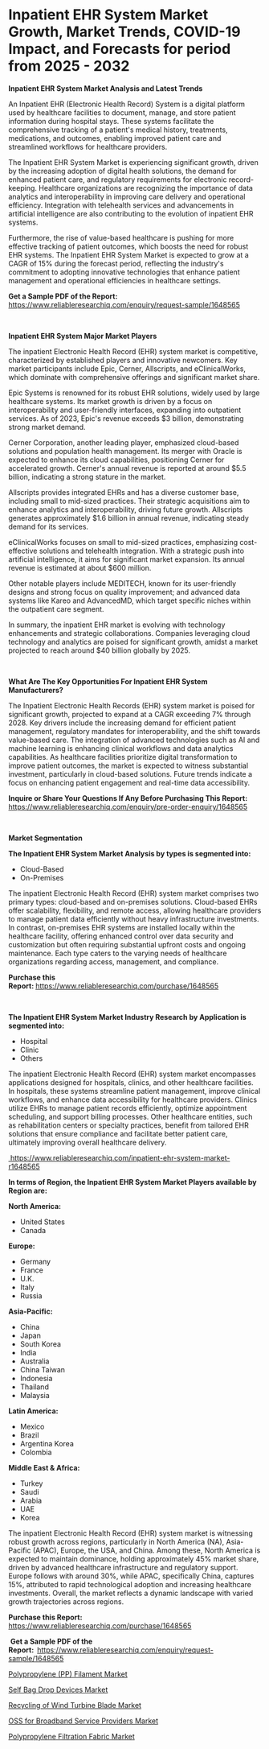 <p><h1>Inpatient EHR System Market Growth, Market Trends, COVID-19 Impact, and Forecasts for period from 2025 - 2032</h1></p><p><strong>Inpatient EHR System Market Analysis and Latest Trends</strong></p>
<p><p>An Inpatient EHR (Electronic Health Record) System is a digital platform used by healthcare facilities to document, manage, and store patient information during hospital stays. These systems facilitate the comprehensive tracking of a patient's medical history, treatments, medications, and outcomes, enabling improved patient care and streamlined workflows for healthcare providers. </p><p>The Inpatient EHR System Market is experiencing significant growth, driven by the increasing adoption of digital health solutions, the demand for enhanced patient care, and regulatory requirements for electronic record-keeping. Healthcare organizations are recognizing the importance of data analytics and interoperability in improving care delivery and operational efficiency. Integration with telehealth services and advancements in artificial intelligence are also contributing to the evolution of inpatient EHR systems.</p><p>Furthermore, the rise of value-based healthcare is pushing for more effective tracking of patient outcomes, which boosts the need for robust EHR systems. The Inpatient EHR System Market is expected to grow at a CAGR of 15% during the forecast period, reflecting the industry's commitment to adopting innovative technologies that enhance patient management and operational efficiencies in healthcare settings.</p></p>
<p><strong>Get a Sample PDF of the Report:&nbsp;</strong> <a href="https://www.reliableresearchiq.com/enquiry/request-sample/1648565?utm_campaign=1170&utm_medium=2&utm_source=Github&utm_content=ia&utm_term=25032025&utm_id=inpatient-ehr-system">https://www.reliableresearchiq.com/enquiry/request-sample/1648565</a></p>
<p>&nbsp;</p>
<p><strong>Inpatient EHR System Major Market Players</strong></p>
<p><p>The inpatient Electronic Health Record (EHR) system market is competitive, characterized by established players and innovative newcomers. Key market participants include Epic, Cerner, Allscripts, and eClinicalWorks, which dominate with comprehensive offerings and significant market share.</p><p>Epic Systems is renowned for its robust EHR solutions, widely used by large healthcare systems. Its market growth is driven by a focus on interoperability and user-friendly interfaces, expanding into outpatient services. As of 2023, Epic's revenue exceeds $3 billion, demonstrating strong market demand.</p><p>Cerner Corporation, another leading player, emphasized cloud-based solutions and population health management. Its merger with Oracle is expected to enhance its cloud capabilities, positioning Cerner for accelerated growth. Cerner's annual revenue is reported at around $5.5 billion, indicating a strong stature in the market.</p><p>Allscripts provides integrated EHRs and has a diverse customer base, including small to mid-sized practices. Their strategic acquisitions aim to enhance analytics and interoperability, driving future growth. Allscripts generates approximately $1.6 billion in annual revenue, indicating steady demand for its services.</p><p>eClinicalWorks focuses on small to mid-sized practices, emphasizing cost-effective solutions and telehealth integration. With a strategic push into artificial intelligence, it aims for significant market expansion. Its annual revenue is estimated at about $600 million.</p><p>Other notable players include MEDITECH, known for its user-friendly designs and strong focus on quality improvement; and advanced data systems like Kareo and AdvancedMD, which target specific niches within the outpatient care segment.</p><p>In summary, the inpatient EHR market is evolving with technology enhancements and strategic collaborations. Companies leveraging cloud technology and analytics are poised for significant growth, amidst a market projected to reach around $40 billion globally by 2025.</p></p>
<p>&nbsp;</p>
<p><strong>What Are The Key Opportunities For Inpatient EHR System Manufacturers?</strong></p>
<p><p>The Inpatient Electronic Health Records (EHR) system market is poised for significant growth, projected to expand at a CAGR exceeding 7% through 2028. Key drivers include the increasing demand for efficient patient management, regulatory mandates for interoperability, and the shift towards value-based care. The integration of advanced technologies such as AI and machine learning is enhancing clinical workflows and data analytics capabilities. As healthcare facilities prioritize digital transformation to improve patient outcomes, the market is expected to witness substantial investment, particularly in cloud-based solutions. Future trends indicate a focus on enhancing patient engagement and real-time data accessibility.</p></p>
<p><strong>Inquire or Share Your Questions If Any Before Purchasing This Report:</strong> <a href="https://www.reliableresearchiq.com/enquiry/pre-order-enquiry/1648565?utm_campaign=1170&utm_medium=2&utm_source=Github&utm_content=ia&utm_term=25032025&utm_id=inpatient-ehr-system">https://www.reliableresearchiq.com/enquiry/pre-order-enquiry/1648565</a></p>
<p>&nbsp;</p>
<p><strong>Market Segmentation</strong></p>
<p><strong>The Inpatient EHR System Market Analysis by types is segmented into:</strong></p>
<p><ul><li>Cloud-Based</li><li>On-Premises</li></ul></p>
<p><p>The inpatient Electronic Health Record (EHR) system market comprises two primary types: cloud-based and on-premises solutions. Cloud-based EHRs offer scalability, flexibility, and remote access, allowing healthcare providers to manage patient data efficiently without heavy infrastructure investments. In contrast, on-premises EHR systems are installed locally within the healthcare facility, offering enhanced control over data security and customization but often requiring substantial upfront costs and ongoing maintenance. Each type caters to the varying needs of healthcare organizations regarding access, management, and compliance.</p></p>
<p><strong>Purchase this Report:&nbsp;</strong><a href="https://www.reliableresearchiq.com/purchase/1648565?utm_campaign=1170&utm_medium=2&utm_source=Github&utm_content=ia&utm_term=25032025&utm_id=inpatient-ehr-system">https://www.reliableresearchiq.com/purchase/1648565</a></p>
<p>&nbsp;</p>
<p><strong>The Inpatient EHR System Market Industry Research by Application is segmented into:</strong></p>
<p><ul><li>Hospital</li><li>Clinic</li><li>Others</li></ul></p>
<p><p>The inpatient Electronic Health Record (EHR) system market encompasses applications designed for hospitals, clinics, and other healthcare facilities. In hospitals, these systems streamline patient management, improve clinical workflows, and enhance data accessibility for healthcare providers. Clinics utilize EHRs to manage patient records efficiently, optimize appointment scheduling, and support billing processes. Other healthcare entities, such as rehabilitation centers or specialty practices, benefit from tailored EHR solutions that ensure compliance and facilitate better patient care, ultimately improving overall healthcare delivery.</p></p>
<p><a href="https://www.reliableresearchiq.com/inpatient-ehr-system-market-r1648565?utm_campaign=1170&utm_medium=2&utm_source=Github&utm_content=ia&utm_term=25032025&utm_id=inpatient-ehr-system">&nbsp;https://www.reliableresearchiq.com/inpatient-ehr-system-market-r1648565</a></p>
<p><strong>In terms of Region, the Inpatient EHR System Market Players available by Region are:</strong></p>
<p>
    <p> <strong> North America: </strong>
        <ul>
            <li>United States</li>
            <li>Canada</li>
        </ul>
        </p> 
    <p> <strong> Europe: </strong>
        <ul>
            <li>Germany</li>
            <li>France</li>
            <li>U.K.</li>
            <li>Italy</li>
            <li>Russia</li>
        </ul>
        </p> 
    <p> <strong> Asia-Pacific: </strong>
        <ul>
            <li>China</li>
            <li>Japan</li>
            <li>South Korea</li>
            <li>India</li>
            <li>Australia</li>
            <li>China Taiwan</li>
            <li>Indonesia</li>
            <li>Thailand</li>
            <li>Malaysia</li>
        </ul>
        </p> 
    <p> <strong> Latin America: </strong>
        <ul>
            <li>Mexico</li>
            <li>Brazil</li>
            <li>Argentina Korea</li>
            <li>Colombia</li>
        </ul>
        </p> 
    <p> <strong> Middle East & Africa: </strong>
        <ul>
            <li>Turkey</li>
            <li>Saudi</li>
            <li>Arabia</li>
            <li>UAE</li>
            <li>Korea</li>
        </ul>
    </p>
    </p>
<p><p>The inpatient Electronic Health Record (EHR) system market is witnessing robust growth across regions, particularly in North America (NA), Asia-Pacific (APAC), Europe, the USA, and China. Among these, North America is expected to maintain dominance, holding approximately 45% market share, driven by advanced healthcare infrastructure and regulatory support. Europe follows with around 30%, while APAC, specifically China, captures 15%, attributed to rapid technological adoption and increasing healthcare investments. Overall, the market reflects a dynamic landscape with varied growth trajectories across regions.</p></p>
<p><strong>Purchase this Report: </strong><a href="https://www.reliableresearchiq.com/purchase/1648565?utm_campaign=1170&utm_medium=2&utm_source=Github&utm_content=ia&utm_term=25032025&utm_id=inpatient-ehr-system">https://www.reliableresearchiq.com/purchase/1648565</a></p>
<p>&nbsp;<strong>Get a Sample PDF of the Report:&nbsp;&nbsp;</strong><a href="https://www.reliableresearchiq.com/enquiry/request-sample/1648565?utm_campaign=1170&utm_medium=2&utm_source=Github&utm_content=ia&utm_term=25032025&utm_id=inpatient-ehr-system">https://www.reliableresearchiq.com/enquiry/request-sample/1648565</a></p>
<p><strong></strong></p>
<p><p><a href="https://github.com/elhibacajka/Market-Research-Report-List-1/blob/main/polypropylene-pp-filament-market.md?utm_campaign=1170&utm_medium=2&utm_source=Github&utm_content=ia&utm_term=25032025&utm_id=inpatient-ehr-system">Polypropylene (PP) Filament Market</a></p><p><a href="https://github.com/lazregaartun/Market-Research-Report-List-1/blob/main/self-bag-drop-devices-market.md?utm_campaign=1170&utm_medium=2&utm_source=Github&utm_content=ia&utm_term=25032025&utm_id=inpatient-ehr-system">Self Bag Drop Devices Market</a></p><p><a href="https://github.com/drevertevell/Market-Research-Report-List-1/blob/main/recycling-of-wind-turbine-blade-market.md?utm_campaign=1170&utm_medium=2&utm_source=Github&utm_content=ia&utm_term=25032025&utm_id=inpatient-ehr-system">Recycling of Wind Turbine Blade Market</a></p><p><a href="https://github.com/jolashta/Market-Research-Report-List-1/blob/main/oss-for-broadband-service-providers-market.md?utm_campaign=1170&utm_medium=2&utm_source=Github&utm_content=ia&utm_term=25032025&utm_id=inpatient-ehr-system">OSS for Broadband Service Providers Market</a></p><p><a href="https://github.com/ienamoun/Market-Research-Report-List-1/blob/main/polypropylene-filtration-fabric-market.md?utm_campaign=1170&utm_medium=2&utm_source=Github&utm_content=ia&utm_term=25032025&utm_id=inpatient-ehr-system">Polypropylene Filtration Fabric Market</a></p></p>
